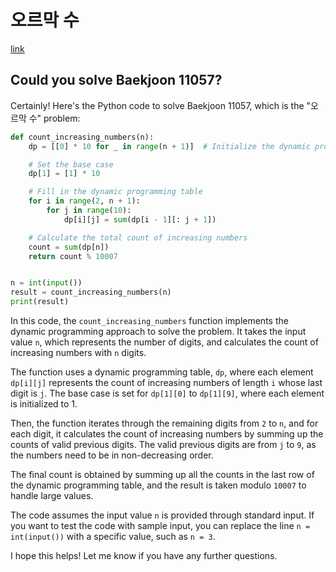 # 오르막 수 

[link](https://www.acmicpc.net/problem/11057)

## Could you solve Baekjoon 11057?

Certainly! Here's the Python code to solve Baekjoon 11057, which is the "오르막 수" problem:

```python
def count_increasing_numbers(n):
    dp = [[0] * 10 for _ in range(n + 1)]  # Initialize the dynamic programming table

    # Set the base case
    dp[1] = [1] * 10

    # Fill in the dynamic programming table
    for i in range(2, n + 1):
        for j in range(10):
            dp[i][j] = sum(dp[i - 1][: j + 1])

    # Calculate the total count of increasing numbers
    count = sum(dp[n])
    return count % 10007


n = int(input())
result = count_increasing_numbers(n)
print(result)
```

In this code, the `count_increasing_numbers` function implements the dynamic programming approach to solve the problem. It takes the input value `n`, which represents the number of digits, and calculates the count of increasing numbers with `n` digits.

The function uses a dynamic programming table, `dp`, where each element `dp[i][j]` represents the count of increasing numbers of length `i` whose last digit is `j`. The base case is set for `dp[1][0]` to `dp[1][9]`, where each element is initialized to 1.

Then, the function iterates through the remaining digits from `2` to `n`, and for each digit, it calculates the count of increasing numbers by summing up the counts of valid previous digits. The valid previous digits are from `j` to `9`, as the numbers need to be in non-decreasing order.

The final count is obtained by summing up all the counts in the last row of the dynamic programming table, and the result is taken modulo `10007` to handle large values.

The code assumes the input value `n` is provided through standard input. If you want to test the code with sample input, you can replace the line `n = int(input())` with a specific value, such as `n = 3`.

I hope this helps! Let me know if you have any further questions.
